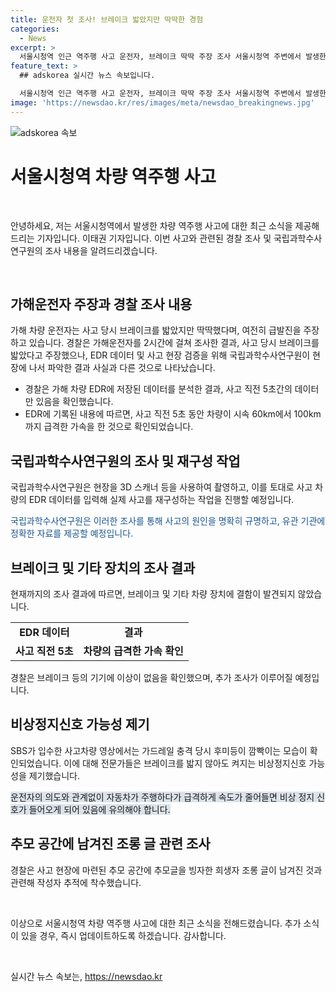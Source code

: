 ```yaml
---
title: 운전자 첫 조사! 브레이크 밟았지만 딱딱한 경험
categories:
  - News
excerpt: >
  서울시청역 인근 역주행 사고 운전자, 브레이크 딱딱 주장 조사 서울시청역 주변에서 발생한 역주행 사고의 가해차량 운전자가 사고 당시 브레이크를 밟았지만 딱딱했다며 여전히 급발진을 주장하고 있는 사실이 조사됐습니다. 경찰은 사고 현장을 검토하기 위해 국립과학수사연구원을 도입했으며, 사고 차량의 EDR 데이터를 통해 사고를 재구성할 예정이라고 전해졌습니다. SBS의 취재 결과에 따르면, 가드레일 충격 당시 후미등이 깜빡이는 모습이 확인되었고, 전문가들은 브레이크를 밟지 않아도 켜지는 비상정지신호 가능성을 제기했습니다. 경찰은 또한 추모 공간에 조롱 글이 남겨진 것과 관련해 작성자를 추적하고 있습니다.
feature_text: >
  ## adskorea 실시간 뉴스 속보입니다.

  서울시청역 인근 역주행 사고 운전자, 브레이크 딱딱 주장 조사 서울시청역 주변에서 발생한 역주행 사고의 가해차량 운전자가 사고 당시 브레이크를 밟았지만 딱딱했다며 여전히 급발진을 주장하고 있는 사실이 조사됐습니다. 경찰은 사고 현장을 검토하기 위해 국립과학수사연구원을 도입했으며, 사고 차량의 EDR 데이터를 통해 사고를 재구성할 예정이라고 전해졌습니다. SBS의 취재 결과에 따르면, 가드레일 충격 당시 후미등이 깜빡이는 모습이 확인되었고, 전문가들은 브레이크를 밟지 않아도 켜지는 비상정지신호 가능성을 제기했습니다. 경찰은 또한 추모 공간에 조롱 글이 남겨진 것과 관련해 작성자를 추적하고 있습니다.
image: 'https://newsdao.kr/res/images/meta/newsdao_breakingnews.jpg'
---
```


<p><img src="https://newsdao.kr/res/images/meta/newsdao_breakingnews.jpg" alt="adskorea 속보" /></p>

<h1>서울시청역 차량 역주행 사고</h1>

<p data-ke-size="size16">&nbsp;</p>

<p>안녕하세요, 저는 서울시청역에서 발생한 차량 역주행 사고에 대한 최근 소식을 제공해 드리는 기자입니다. 이태권 기자입니다. 이번 사고와 관련된 경찰 조사 및 국립과학수사연구원의 조사 내용을 알려드리겠습니다.</p>

<p data-ke-size="size16">&nbsp;</p>

<h2>가해운전자 주장과 경찰 조사 내용</h2>

<p>가해 차량 운전자는 사고 당시 브레이크를 밟았지만 딱딱했다며, 여전히 급발진을 주장하고 있습니다. 경찰은 가해운전자를 2시간에 걸쳐 조사한 결과, 사고 당시 브레이크를 밟았다고 주장했으나, EDR 데이터 및 사고 현장 검증을 위해 국립과학수사연구원이 현장에 나서 파악한 결과 사실과 다른 것으로 나타났습니다.</p>

<ul>
  <li>경찰은 가해 차량 EDR에 저장된 데이터를 분석한 결과, 사고 직전 5초간의 데이터만 있음을 확인했습니다.</li>
  <li>EDR에 기록된 내용에 따르면, 사고 직전 5초 동안 차량이 시속 60km에서 100km까지 급격한 가속을 한 것으로 확인되었습니다.</li>
</ul>

<h2>국립과학수사연구원의 조사 및 재구성 작업</h2>

<p>국립과학수사연구원은 현장을 3D 스캐너 등을 사용하여 촬영하고, 이를 토대로 사고 차량의 EDR 데이터를 입력해 실제 사고를 재구성하는 작업을 진행할 예정입니다. </p>

<p><span style="color: #1a5490;">국립과학수사연구원은 이러한 조사를 통해 사고의 원인을 명확히 규명하고, 유관 기관에 정확한 자료를 제공할 예정입니다.</span></p>

<h2>브레이크 및 기타 장치의 조사 결과</h2>

<p>현재까지의 조사 결과에 따르면, 브레이크 및 기타 차량 장치에 결함이 발견되지 않았습니다. </p>

<table>
  <tr>
    <td style="text-align: center; height: 17px;"><b>EDR 데이터</b></td>
    <td style="text-align: center; height: 17px;"><b>결과</b></td>
  </tr>
  <tr>
    <td style="text-align: center; height: 17px;"><b>사고 직전 5초</b></td>
    <td style="text-align: center; height: 17px;"><b>차량의 급격한 가속 확인</b></td>
  </tr>
</table>

<p>경찰은 브레이크 등의 기기에 이상이 없음을 확인했으며, 추가 조사가 이루어질 예정입니다.</p>

<h2>비상정지신호 가능성 제기</h2>

<p>SBS가 입수한 사고차량 영상에서는 가드레일 충격 당시 후미등이 깜빡이는 모습이 확인되었습니다. 이에 대해 전문가들은 브레이크를 밟지 않아도 켜지는 비상정지신호 가능성을 제기했습니다.</p>

<p><span style="background-color: #21538527;">운전자의 의도와 관계없이 자동차가 주행하다가 급격하게 속도가 줄어들면 비상 정지 신호가 들어오게 되어 있음에 유의해야 합니다.</span></p>

<h2>추모 공간에 남겨진 조롱 글 관련 조사</h2>

<p>경찰은 사고 현장에 마련된 추모 공간에 추모글을 빙자한 희생자 조롱 글이 남겨진 것과 관련해 작성자 추적에 착수했습니다.</p>

<p data-ke-size="size16">&nbsp;</p>

<p>이상으로 서울시청역 차량 역주행 사고에 대한 최근 소식을 전해드렸습니다. 추가 소식이 있을 경우, 즉시 업데이트하도록 하겠습니다. 감사합니다.</p>

<p data-ke-size="size16">&nbsp;</p>
실시간 뉴스 속보는, <a href="https://newsdao.kr" rel="dofollow">https://newsdao.kr</a>


